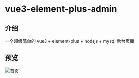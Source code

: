 <!--
 * @Author: xr
 * @Date: 2021-04-18 15:04:16
 * @LastEditors: xr
 * @LastEditTime: 2021-04-18 16:18:01
 * @version: v1.0.0
 * @Descripttion: 功能说明
 * @FilePath: \uic:\Users\ASUS\Desktop\vue3-element-plus-admin\README.md
-->
# vue3-element-plus-admin

## 介绍
一个超级简单的 vue3 + element-plus + nodejs + mysql 后台页面

## 预览
![首页](https://gitee.com/snltty/vue3-element-plus-admin/raw/master/home.png)
